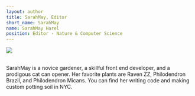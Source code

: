 ```yaml
---
layout: author
title: SarahMay, Editor
short_name: SarahMay
name: SarahMay Harel
position: Editor - Nature & Computer Science
---
```


<img src="https://i.imgur.com/Zp5ZaiM.png" class="circleimage">
<br>
<br>

SarahMay is a novice gardener, a skillful front end developer, and a prodigous cat can opener. Her favorite plants are Raven ZZ, Philodendron Brazil, and Philodendron Micans. You can find her writing code and making custom potting soil in NYC.
